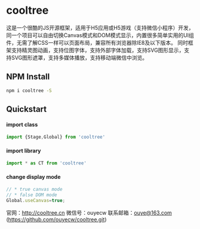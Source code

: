 # cooltree
这是一个很酷的JS开源框架，适用于H5应用或H5游戏（支持微信小程序）开发，同一个项目可以自由切换Canvas模式和DOM模式显示，内置很多简单实用的UI组件，无需了解CSS一样可以页面布局，兼容所有浏览器除IE8及以下版本。  同时框架支持精灵图动画，支持位图字体，支持外部字体加载，支持SVG图形显示，支持SVG图形遮罩，支持多媒体播放，支持移动端微信中浏览。   

## NPM Install

```sh
npm i cooltree -S
```

## Quickstart

#### import class

```js
import {Stage,Global} from 'cooltree'
```

#### import library

```js
import * as CT from 'cooltree'
```

#### change display mode

```js
// * true canvas mode
// * false DOM mode
Global.useCanvas=true;
```

官网：http://cooltree.cn
微信号：ouyecw 
联系邮箱：ouye@163.com
(https://github.com/ouyecw/cooltree.git)
